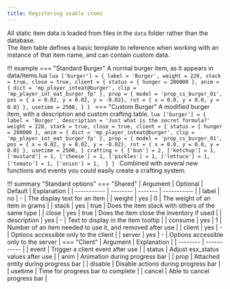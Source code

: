 ```yaml
---
title: Registering usable items
---
```

All static item data is loaded from files in the `data` folder rather than the database.  
The item table defines a basic template to reference when working with an instance of that item name, and can contain custom data.

!!! example
	=== "Standard Burger"
		A normal burger item, as it appears in data/items.lua
		```lua
		['burger'] = {
			label = 'Burger',
			weight = 220,
			stack = true,
			close = true,
			client = {
				status = { hunger = 200000 },
				anim = { dict = 'mp_player_inteat@burger', clip = 'mp_player_int_eat_burger_fp' },
				prop = { model = 'prop_cs_burger_01', pos = { x = 0.02, y = 0.02, y = -0.02}, rot = { x = 0.0, y = 0.0, y = 0.0} },
				usetime = 2500,
			}
		}
		```
	=== "Custom Burger"
		A modified burger item, with a description and custom crafting table.
		```lua
		['burger'] = {
			label = 'Burger',
			description = 'Just what is the secret formula?'
			weight = 220,
			stack = true,
			close = true,
			client = {
				status = { hunger = 200000 },
				anim = { dict = 'mp_player_inteat@burger', clip = 'mp_player_int_eat_burger_fp' },
				prop = { model = 'prop_cs_burger_01', pos = { x = 0.02, y = 0.02, y = -0.02}, rot = { x = 0.0, y = 0.0, y = 0.0} },
				usetime = 2500,
			}
			crafting = {
				['bun'] = 2,
				['ketchup'] = 1,
				['mustard'] = 1,
				['cheese'] = 1,
				['pickles'] = 1,
				['lettuce'] = 1,
				['tomato'] = 1,
				['onion'] = 1, 
			}
		}
		```
		Combined with several new functions and events you could easily create a crafting system.

!!! summary "Standard options"
	=== "Shared"
		| Argument    | Optional | Default | Explanation |
		| ----------- | -------- | ------- | ----------- |
		| label       | no       | -       | The display text for an item |
		| weight      | yes      | 0       | The weight of an item in grams |
		| stack       | yes      | true    | Does the item stack with others of the same type |
		| close       | yes      | true    | Does the item close the inventory if used |
		| description | yes      | -       | Text to display in the item tooltip |
		| consume     | yes      | 1       | Number of an item needed to use it, and removed after use |
		| client      | yes      | -       | Options accessible only to the client |
		| server      | yes      | -       | Options accessible only to the server |
	=== "Client"
		| Argument | Explanation |
		| -------- | ----------- |
		| event    | Trigger a client event after use |
		| status   | Adjust esx_status values after use |
		| anim     | Animation during progress bar |
		| prop     | Attached entity during progress bar |
		| disable  | Disable actions during progress bar |
		| usetime  | Time for progress bar to complete |
		| cancel   | Able to cancel progress bar |